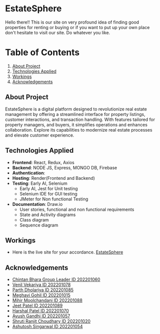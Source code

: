 # EstateSphere

Hello there!! This is our site on very profound idea of finding good properties for renting or buying or if you want to put up your own place don't hesitate to visit our site. Do whatever you like.


# Table of Contents
1. [About Project](#About-Project)
2. [Technologies Applied](#Technologies-Applied)
3. [Workings](#workings)
4. [Acknowledgements](#Acknowledgements)


## About Project
EstateSphere is a digital platform designed to revolutionize real estate management by offering a streamlined interface for property listings, customer interactions, and transaction handling. With features tailored for property managers, and buyers, it simplifies operations and enhances collaboration. Explore its capabilities to modernize real estate processes and elevate customer experience.

## Technologies Applied
- **Frontend**: React, Redux, Axios
- **Backend**: NODE JS, Express, MONGO DB, Firebase
- **Authentication**:
- **Hosting**: Render(Frontend and Backend)
- **Testing**: Early AI, Selenium
  - Early AI, Jest for Unit testing
  - Selenium IDE for GUI testing
  - JMeter for Non functional Testing
- **Documentation**: Draw.io
  - User stories, functional and non functional requirements
  - State and Activity diagrams
  - Class diagram
  - Sequence diagram

## Workings
- Here is the live site for your accordance. [EstateSphere](https://estatesphere.onrender.com)

## Acknowledgements
- [Chintan Bhara Group Leader ID 202201060](https://github.com/Pheonix2507)
- [Venil Vekariya ID 202201078](https://github.com/venilv912)
- [Parth Dholariya ID 202201085](https://github.com/parthdholariya13)
- [Meghavi Gohil ID 202201015](https://github.com/Meghavi0811)
- [Mihir Moolchandani ID 202201088](https://github.com/horrible-hacker)
- [Jeet Patel ID 202201089](https://github.com/jeet30042005)
- [Harshal Patel ID 202201070](https://github.com/Harshal9865)
- [Ayush Gandhi ID 202201057](https://github.com/Ayush202201057)
- [Shruti Ranjit Choudhary ID 202201020](https://github.com/src3004)
- [Ashutosh Singarwal ID 202201054](https://github.com/Ashutosh-Singarwal)



